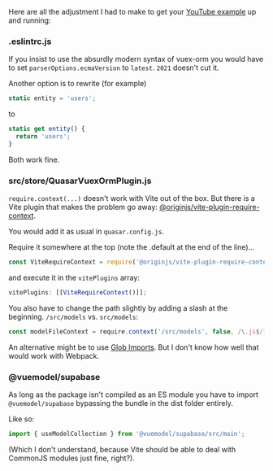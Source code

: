Here are all the adjustment I had to make to get your [YouTube example](https://www.youtube.com/watch?v=bJTz7h3o44I) up and running:

### .eslintrc.js

If you insist to use the absurdly modern syntax of vuex-orm you would have to set `parserOptions.ecmaVersion` to `latest`. `2021` doesn't cut it.

Another option is to rewrite (for example)

```js
static entity = 'users';
```

to

```js
static get entity() {
  return 'users';
}
```

Both work fine.

### src/store/QuasarVuexOrmPlugin.js

`require.context(...)` doesn't work with Vite out of the box. But there is a Vite plugin that makes the problem go away: [@originjs/vite-plugin-require-context](https://www.npmjs.com/package/@originjs/vite-plugin-require-context).

You would add it as usual in `quasar.config.js`.

Require it somewhere at the top (note the .default at the end of the line)...

```js
const ViteRequireContext = require('@originjs/vite-plugin-require-context').default;
```

and execute it in the `vitePlugins` array:

```js
vitePlugins: [[ViteRequireContext()]];
```

You also have to change the path slightly by adding a slash at the beginning. `/src/models` vs. `src/models`:

```js
const modelFileContext = require.context('/src/models', false, /\.js$/);
```

An alternative might be to use [Glob Imports](https://vitejs.dev/guide/features.html#glob-import). But I don't know how well that would work with Webpack.

### @vuemodel/supabase

As long as the package isn't compiled as an ES module you have to import `@vuemodel/supabase` bypassing the bundle in the dist folder entirely.

Like so:

```js
import { useModelCollection } from '@vuemodel/supabase/src/main';
```

(Which I don't understand, because Vite should be able to deal with CommonJS modules just fine, right?).
